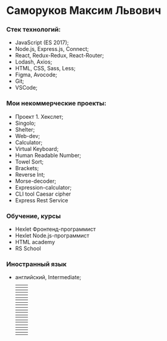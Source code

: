 # Саморуков Максим Львович


### Стек технологий:
- JavaScript (ES 2017);
- Node.js, Express.js, Connect;
- React, Redux-Redux, React-Router;
- Lodash, Axios;
- HTML, CSS, Sass, Less;
- Figma, Avocode;
- Git;
- VSCode;

### Мои некоммерческие проекты:
- Проект 1. Хекслет;
- Singolo;
- Shelter;
- Web-dev;
- Calculator;
- Virtual Keyboard;
- Human Readable Number;
- Towel Sort;
- Brackets;
- Reverse Int;
- Morse-decoder;
- Expression-calculator;
- CLI tool Caesar cipher
- Express Rest Service


### Обучение, курсы
- Hexlet Фронтенд-программист
- Hexlet Node.js-программист
- HTML academy
- RS School

### Иностранный язык
- английский, Intermediate;
  <table style="font-size: 80%" width="100%">
    <tr>
      <th></th>
      <th></th>
      <th></th>
    </tr>
    <tr>
      <th></th>
      <th></th>
      <th></th>
    </tr>
    <tr>
      <th></th>
      <th></th>
      <th></th>
    </tr>
    <tr>
      <th></th>
      <th></th>
      <th></th>
    </tr>
    <tr>
      <th></th>
      <th></th>
      <th></th>
    </tr>
    <tr>
      <th></th>
      <th></th>
      <th></th>
    </tr>
    <tr>
      <th></th>
      <th></th>
      <th></th>
    </tr>
    <tr>
      <th></th>
      <th></th>
      <th></th>
    </tr>
    <tr>
      <th></th>
      <th></th>
      <th></th>
    </tr>
    <tr>
      <th></th>
      <th></th>
      <th></th>
    </tr>
    <tr>
      <th></th>
      <th></th>
      <th></th>
    </tr>
    <tr>
      <th></th>
      <th></th>
      <th></th>
    </tr>
    <tr>
      <th></th>
      <th></th>
      <th></th>
    </tr>
    <tr>
      <th></th>
      <th></th>
      <th></th>
    </tr>
    <tr>
      <th></th>
      <th></th>
      <th></th>
    </tr>
    <tr>
      <th></th>
      <th></th>
      <th></th>
    </tr>
    <tr>
      <th></th>
      <th></th>
      <th></th>
    </tr>
    <tr>
      <th></th>
      <th></th>
      <th></th>
    </tr>
    <tr>
      <th></th>
      <th></th>
      <th></th>
    </tr>
    <tr>
      <th></th>
      <th></th>
      <th></th>
    </tr>
  </table>
